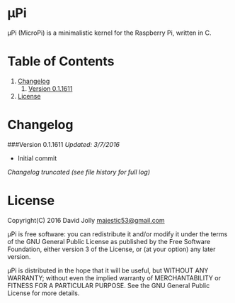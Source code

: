 μPi
===

μPi (MicroPi) is a minimalistic kernel for the Raspberry Pi, written in C.

Table of Contents
===============

1. [Changelog](https://github.com/majestic53/microPi#changelog)
	1. [Version 0.1.1611](https://github.com/majestic53/microPi#version-011611)
2. [License](https://github.com/majestic53/microPi#license)

Changelog
=========

###Version 0.1.1611
*Updated: 3/7/2016*

* Initial commit

*Changelog truncated (see file history for full log)*

License
======

Copyright(C) 2016 David Jolly <majestic53@gmail.com>

μPi is free software: you can redistribute it and/or modify
it under the terms of the GNU General Public License as published by
the Free Software Foundation, either version 3 of the License, or
(at your option) any later version.

μPi is distributed in the hope that it will be useful,
but WITHOUT ANY WARRANTY; without even the implied warranty of
MERCHANTABILITY or FITNESS FOR A PARTICULAR PURPOSE.  See the
GNU General Public License for more details.
